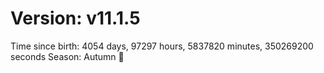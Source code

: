 # Version: v11.1.5
Time since birth: 4054 days, 97297 hours, 5837820 minutes, 350269200 seconds
Season: Autumn 🍁
